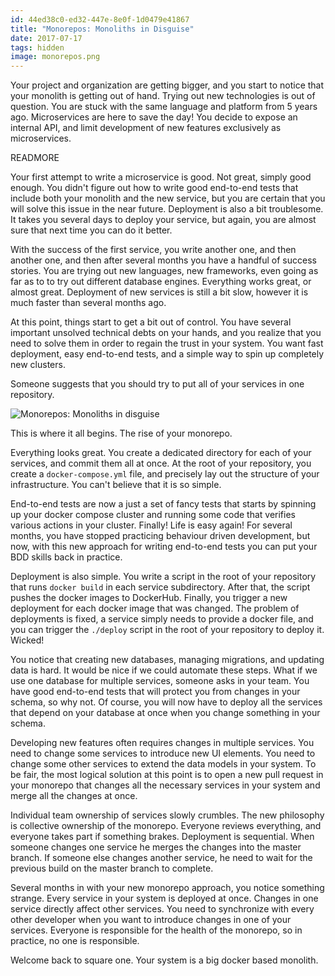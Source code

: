 ```yaml
---
id: 44ed38c0-ed32-447e-8e0f-1d0479e41867
title: "Monorepos: Monoliths in Disguise"
date: 2017-07-17
tags: hidden
image: monorepos.png
---
```


Your project and organization are getting bigger, and you start to notice that
your monolith is getting out of hand. Trying out new technologies is out of
question. You are stuck with the same language and platform from 5 years ago.
Microservices are here to save the day! You decide to expose an internal API,
and limit development of new features exclusively as microservices.

READMORE

Your first attempt to write a microservice is good. Not great, simply good
enough. You didn't figure out how to write good end-to-end tests that
include both your monolith and the new service, but you are certain that you
will solve this issue in the near future. Deployment is also a bit troublesome.
It takes you several days to deploy your service, but again, you are almost sure
that next time you can do it better.

With the success of the first service, you write another one, and then another
one, and then after several months you have a handful of success stories. You
are trying out new languages, new frameworks, even going as far as to to try out
different database engines. Everything works great, or almost great. Deployment
of new services is still a bit slow, however it is much faster than several
months ago.

At this point, things start to get a bit out of control. You have several important
unsolved technical debts on your hands, and you realize that you need to solve
them in order to regain the trust in your system. You want fast deployment, easy
end-to-end tests, and a simple way to spin up completely new clusters.

Someone suggests that you should try to put all of your services in one repository.

![Monorepos: Monoliths in disguise](images/monorepos.png)

This is where it all begins. The rise of your monorepo.

Everything looks great. You create a dedicated directory for each of your
services, and commit them all at once. At the root of your repository, you
create a `docker-compose.yml` file, and precisely lay out the structure of your
infrastructure. You can't believe that it is so simple.

End-to-end tests are now a just a set of fancy tests that starts by spinning up
your docker compose cluster and running some code that verifies various actions
in your cluster. Finally! Life is easy again! For several months, you have
stopped practicing behaviour driven development, but now, with this new approach
for writing end-to-end tests you can put your BDD skills back in practice.

Deployment is also simple. You write a script in the root of your repository
that runs `docker build` in each service subdirectory. After that, the script
pushes the docker images to DockerHub. Finally, you trigger a new deployment for
each docker image that was changed. The problem of deployments is fixed, a
service simply needs to provide a docker file, and you can trigger the `./deploy`
script in the root of your repository to deploy it. Wicked!

You notice that creating new databases, managing migrations, and updating data
is hard. It would be nice if we could automate these steps. What if we use one
database for multiple services, someone asks in your team. You have good
end-to-end tests that will protect you from changes in your schema, so why not.
Of course, you will now have to deploy all the services that depend
on your database at once when you change something in your schema.

Developing new features often requires changes in multiple services. You need to
change some services to introduce new UI elements. You need to change
some other services to extend the data models in your system. To be fair, the
most logical solution at this point is to open a new pull request in your
monorepo that changes all the necessary services in your system and merge all
the changes at once.

Individual team ownership of services slowly crumbles. The new philosophy is
collective ownership of the monorepo. Everyone reviews everything, and everyone
takes part if something brakes. Deployment is sequential. When someone changes
one service he merges the changes into the master branch. If someone else
changes another service, he need to wait for the previous build on the master
branch to complete.

Several months in with your new monorepo approach, you notice something strange.
Every service in your system is deployed at once. Changes in one service
directly affect other services. You need to synchronize with every other
developer when you want to introduce changes in one of your services. Everyone
is responsible for the health of the monorepo, so in practice, no one is
responsible.

Welcome back to square one. Your system is a big docker based monolith.
